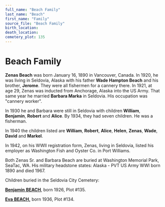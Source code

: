 ```yaml
---
full_name: "Beach Family"
last_name: "Beach"
first_name: "Family"
source_file: "Beach Family"
birth_location:
death_location:
cemetery_plot: 135
---
```

# Beach Family

**Zenas Beach** was born January 16, 1890 in Vancouver, Canada. In 1920, he was living in Seldovia, Alaska with his father **Wade Hampton Beach** and his brother, **Jerome**. They were all fishermen for a cannery there. In 1921,
at age 29, Zenas was inducted from Anchorage, Alaska into the US Army.
That same year he married **Barbara Marka** in Seldovia. His occupation was
"cannery worker".

In 1930 he and Barbara were still in Seldovia with children **William**,
**Benjamin**, **Robert** and **Alice**. By 1934, they had seven children. He was a
fisherman.

In 1940 the children listed are **William**, **Robert**, **Alice**, **Helen**, **Zenas**,
**Wade**, **David** and **Markel**.

In 1942, on his WWII registration form, Zenas, living in Seldovia,
listed his employer as Washington Fish and Oyster Co. in Port Williams.

Both Zenas Sr. and Barbara Beach are buried at Washington Memorial Park,
SeaTac, WA. His military headstone states: Alaska - PVT US Army WWI born
1890 and died 1967.

Children buried in the Seldovia City Cemetery:

[**Benjamin** **BEACH**](../_people/Beach_Benjamin.md), born 1926, Plot \#135.

[**Eva** **BEACH,**](../_people/Beach_Eva.md) born 1936, Plot \#134.
